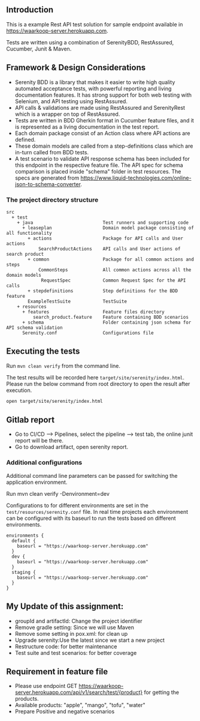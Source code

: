 ## Introduction

This is a example Rest API test solution for sample endpoint available in https://waarkoop-server.herokuapp.com. 

Tests are written using a combination of SerenityBDD, RestAssured, Cucumber, Junit & Maven.

## Framework & Design Considerations
- Serenity BDD is a library that makes it easier to write high quality automated acceptance tests, with powerful reporting and living documentation features. It has strong support for both web testing with Selenium, and API testing using RestAssured.
- API calls & validations are made using RestAssured and SerenityRest which is a wrapper on top of RestAssured.
- Tests are written in BDD Gherkin format in Cucumber feature files, and it is represented as a living documentation in the test report.
- Each domain package consist of an Action class where API actions are defined.
- These domain models are called from a step-definitions class which are in-turn called from BDD tests.
- A test scenario to validate API response schema has been included for this endpoint in the respective feature file. The API spec for schema comparison is placed inside "schema" folder in test resources. The specs are generated from https://www.liquid-technologies.com/online-json-to-schema-converter.

### The project directory structure

```Gherkin
src
  + test
    + java                          Test runners and supporting code
      + leaseplan                   Domain model package consisting of all functionality
        + actions                   Package for API calls and User actions
            SearchProductActions    API calls and User actions of search product
        + common                    Package for all common actions and steps
            CommonSteps             All common actions across all the domain models
             RequestSpec            Common Request Spec for the API calls
        + stepdefinitions           Step definitions for the BDD feature
        ExampleTestSuite            TestSuite 
    + resources
      + features                    Feature files directory
          search_product.feature    Feature containing BDD scenarios
      + schema                      Folder containing json schema for API schema validation
      Serenity.conf                 Configurations file
```
## Executing the tests 
Run `mvn clean verify` from the command line.

The test results will be recorded here `target/site/serenity/index.html`.
Please run the below command from root directory to open the result after execution.
```bash
open target/site/serenity/index.html 
```
## Gitlab report
- Go to CI/CD --> Pipelines, select the pipeline --> test tab, the online junit report will be there.
- Go to download artifact, open serenity report.


### Additional configurations

Additional command line parameters can be passed for switching the application environment.

Run mvn clean verify -Denvironment=dev

Configurations to for different environments are set in the `test/resources/serenity.conf` file. In real time projects each environment can be configured with its baseurl to run the tests based on different environments.
```
environments {
  default {
    baseurl = "https://waarkoop-server.herokuapp.com"
  }
  dev {
    baseurl = "https://waarkoop-server.herokuapp.com"
  }
  staging {
    baseurl = "https://waarkoop-server.herokuapp.com"
  }
}
```

## My Update of this assignment:
- groupId and artifactId: Change the project identifier
- Remove gradle setting: Since we will use Maven
- Remove some setting in pox.xml: for clean up
- Upgrade serenity:Use the latest since we start a new project
- Restructure code: for better maintenance
- Test suite and test scenarios: for better coverage


## Requirement in feature file 
- Please use endpoint GET https://waarkoop-server.herokuapp.com/api/v1/search/test/{product} for getting the products.
- Available products: "apple", "mango", "tofu", "water"
- Prepare Positive and negative scenarios

